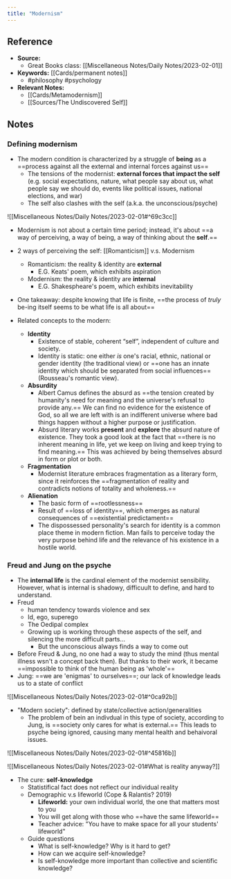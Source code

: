```yaml
---
title: "Modernism"
---
```

## Reference
- **Source:**
	- Great Books class: [[Miscellaneous Notes/Daily Notes/2023-02-01]]
- **Keywords:** [[Cards/permanent notes]]
	- #philosophy #psychology 
- **Relevant Notes:** 
	- [[Cards/Metamodernism]]
	- [[Sources/The Undiscovered Self]]

## Notes
### Defining modernism
- The modern condition is characterized by a struggle of **being** as a ==process against all the external and internal forces against us==
	- The tensions of the modernist: **external forces that impact the self** (e.g. social expectations, nature, what people say about us, what people say we should do, events like political issues, national elections, and war)
	- The self also clashes with the self (a.k.a. the unconscious/psyche)

![[Miscellaneous Notes/Daily Notes/2023-02-01#^69c3cc]]

- Modernism is not about a certain time period; instead, it's about ==a way of perceiving, a way of being, a way of thinking about the **self**.==
- 2 ways of perceiving the self: [[Romanticism]] v.s. Modernism
	- Romanticism: the reality & identity are **external**
		- E.G. Keats' poem, which exhibits aspiration
	- Modernism: the reality & identity are **internal**
		- E.G. Shakespheare's poem, which exhibits inevitability
- One takeaway: despite knowing that life is finite, ==the process of *truly* be-ing itself seems to be what life is all about==

- Related concepts to the modern:
	- **Identity**
		- Existence of stable, coherent “self”, independent of culture and society.  
		- Identity is static: one either _is_ one's racial, ethnic, national or gender identity (the traditional view) or ==one has an innate identity which should be separated from social influences== (Rousseau's romantic view).
	- **Absurdity**
		- Albert Camus defines the absurd as ==the tension created by humanity's need for meaning and the universe's refusal to provide any.== We can find no evidence for the existence of God, so all we are left with is an indifferent universe where bad things happen without a higher purpose or justification.
		- Absurd literary works **present** and **explore** the absurd nature of existence. They took a good look at the fact that ==there is no inherent meaning in life, yet we keep on living and keep trying to find meaning.== This was achieved by being themselves absurd in form or plot or both.
	- **Fragmentation**
		- Modernist literature embraces fragmentation as a literary form, since it reinforces the ==fragmentation of reality and contradicts notions of totality and wholeness.==
	- **Alienation**
		- The basic form of ==rootlessness==
		- Result of ==loss of identity==, which emerges as natural consequences of ==existential predictament==
		- The dispossessed personality's search for identity is a common place theme in modern fiction. Man fails to perceive today the very purpose behind life and the relevance of his existence in a hostile world.

### Freud and Jung on the psyche

- The **internal life** is the cardinal element of the modernist sensibility. However, what is internal is shadowy, difficuult to define, and hard to understand.
- Freud
	- human tendency towards violence and sex
	- Id, ego, superego
	- The Oedipal complex
	- Growing up is working through these aspects of the self, and silencing the more difficult parts...
		- But the unconscious always finds a way to come out           
- Before Freud & Jung, no one had a way to study the mind (thus mental illness wsn't a concept back then). But thanks to their work, it became ==impossible to think of the human being as 'whole'==
- Jung: ==we are 'enigmas' to ourselves==; our lack of knowledge leads us to a state of conflict

![[Miscellaneous Notes/Daily Notes/2023-02-01#^0ca92b]]

- "Modern society": defined by state/collective action/generalities
	- The problem of bein an indivdual in this type of society, according to Jung, is ==society only cares for what is external.== This leads to psyche being ignored, causing many mental health and behaivoral issues.

![[Miscellaneous Notes/Daily Notes/2023-02-01#^45816b]]

![[Miscellaneous Notes/Daily Notes/2023-02-01#What is reality anyway?]]

- The cure: **self-knowledge**
	- Statistifical fact does not reflect our individual reality
	- Demographic v.s lifeworld (Cope & Ralantis? 2019)
		- **Lifeworld:** your own individual world, the one that matters most to you
		- You will get along with those who ==have the same lifeworld==
		- Teacher advice: "You have to make space for all your students' lifeworld"
	- Guide questions
		- What is self-knowledge? Why is it hard to get?
		- How can we acquire self-knowledge?
		- Is self-knowledge more important than collective and scientific knowledge?